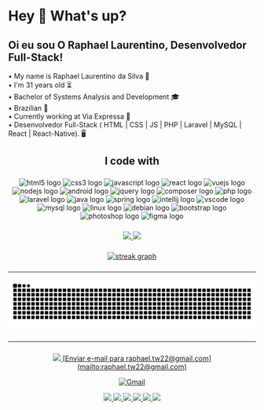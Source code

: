 <h1 align="left">Hey 👋 What's up?</h1>

###

## Oi eu sou O Raphael Laurentino, Desenvolvedor Full-Stack!

• My name is Raphael Laurentino da Silva 👋
<br/>
• I'm 31 years old ⏳
<br/>
• Bachelor of Systems Analysis and Development 🎓
<br/>
• Brazilian 📍
<br/>
• Currently working at Via Expressa 🔨
<br/>
• Desenvolvedor Full-Stack ( HTML | CSS | JS | PHP | Laravel | MySQL | React | React-Native). 🖥️
<br/>

<h2 align="center">I code with</h2>

###

<div align="center">
  <img src="https://cdn.jsdelivr.net/gh/devicons/devicon/icons/html5/html5-original.svg" height="30" width="40" alt="html5 logo" />

  <img src="https://cdn.jsdelivr.net/gh/devicons/devicon/icons/css3/css3-original.svg" height="30" width="40" alt="css3 logo" />

  <img src="https://cdn.jsdelivr.net/gh/devicons/devicon/icons/javascript/javascript-original.svg" height="30" width="40" alt="javascript logo" />

  <img src="https://cdn.jsdelivr.net/gh/devicons/devicon/icons/react/react-original.svg" height="30" width="40" alt="react logo" />

  <img src="https://cdn.jsdelivr.net/gh/devicons/devicon/icons/vuejs/vuejs-original.svg" height="30" width="40" alt="vuejs logo" />

  <img src="https://cdn.jsdelivr.net/gh/devicons/devicon/icons/nodejs/nodejs-original.svg" height="30" width="40" alt="nodejs logo" />

  <img src="https://cdn.jsdelivr.net/gh/devicons/devicon/icons/android/android-original.svg" height="30" width="40" alt="android logo" />

  <img src="https://cdn.jsdelivr.net/gh/devicons/devicon/icons/jquery/jquery-original.svg" height="30" width="40" alt="jquery logo" />

  <img src="https://cdn.jsdelivr.net/gh/devicons/devicon/icons/composer/composer-original.svg" height="30" width="40" alt="composer logo" />

  <img src="https://cdn.jsdelivr.net/gh/devicons/devicon/icons/php/php-original.svg" height="30" width="40" alt="php logo" />

  <img src="https://cdn.jsdelivr.net/gh/devicons/devicon/icons/laravel/laravel-plain.svg" height="30" width="40" alt="laravel logo" />

  <img src="https://cdn.jsdelivr.net/gh/devicons/devicon/icons/java/java-original.svg" height="30" width="40" alt="java logo"  />

  <img src="https://cdn.jsdelivr.net/gh/devicons/devicon/icons/spring/spring-original.svg" height="30" width="40" alt="spring logo"  />

  <img src="https://cdn.jsdelivr.net/gh/devicons/devicon/icons/intellij/intellij-original.svg" height="30" width="40" alt="intellij logo" />

  <img src="https://cdn.jsdelivr.net/gh/devicons/devicon/icons/vscode/vscode-original.svg" height="30" width="40" alt="vscode logo" />

  <img src="https://cdn.jsdelivr.net/gh/devicons/devicon/icons/mysql/mysql-original.svg" height="30" width="40" alt="mysql logo" />

  <img src="https://cdn.jsdelivr.net/gh/devicons/devicon/icons/linux/linux-original.svg" height="30" width="40" alt="linux logo" />

  <img src="https://cdn.jsdelivr.net/gh/devicons/devicon/icons/debian/debian-original.svg" height="30" width="40" alt="debian logo" />

  <img src="https://cdn.jsdelivr.net/gh/devicons/devicon/icons/bootstrap/bootstrap-original.svg" height="30" width="40" alt="bootstrap logo" />

  <img src="https://cdn.jsdelivr.net/gh/devicons/devicon/icons/photoshop/photoshop-plain.svg" height="30" width="40" alt="photoshop logo" />

  <img src="https://cdn.jsdelivr.net/gh/devicons/devicon/icons/figma/figma-original.svg" height="30" width="40" alt="figma logo" />
</div>

###

<div align="center">
  <a href="https://github.com/RaphaelTW">
  <img height="180em" src="https://github-readme-stats.vercel.app/api?username=RaphaelTW&show_icons=true&theme=ocean_dark&include_all_commits=true&count_private=true" height="150" />
  <img height="180em" src="https://github-readme-stats.vercel.app/api/top-langs/?username=RaphaelTW&layout=compact&langs_count=7&theme=ocean_dark" height="150" />
</div>

###

<div align="center">
  <img src="https://streak-stats.demolab.com?user=maurodesouza&locale=en&mode=daily&theme=dark&hide_border=false&border_radius=5&order=3" height="220" alt="streak graph"  />
</div>

###

<hr/>

![Snake animation](https://github.com/RaphaelTW/RaphaelTW/blob/output/github-contribution-grid-snake.svg)

<hr/>

###

<div align="center">
  <a href="https://www.instagram.com/raphael.laurentinowski92/" target="_blank">
    <img src="https://img.shields.io/badge/-Instagram-%23E4405F?style=for-the-badge&logo=instagram&logoColor=white" target="_blank"/>
  </a>

  <a href="raphael.tw22@gmail.com">
[Enviar e-mail para raphael.tw22@gmail.com](mailto:raphael.tw22@gmail.com)

[![Gmail](https://img.shields.io/badge/-Gmail-%23333?style=for-the-badge&logo=gmail&logoColor=white)](mailto:raphael.tw22@gmail.com)

  </a>

  <a href="https://www.linkedin.com/in/raphael-laurentino-da-silva-84a78a108/" target="_blank">
    <img src="https://img.shields.io/badge/-LinkedIn-%230077B5?style=for-the-badge&logo=linkedin&logoColor=white" target="_blank"/>
  </a>
  
  <a href="https://api.whatsapp.com/send?1=pt_BR&phone=5511966161056" target="_blank">
    <img src="https://img.shields.io/badge/WhatsApp-25D366?style=for-the-badge&logo=whatsapp&logoColor=white" target="_blank"/>
  </a>
 
  <a href="https://raphael-laurentino.netlify.app/" target="_blank">
    <img src="https://img.shields.io/badge/Netlify-00C7B7?style=for-the-badge&logo=netlify&logoColor=white" target="_blank"/>
  </a>
 
  <a href="https://open.spotify.com/user/scar.raphael?si=9c893d2ea4f3433e&nd=1" target="_blank">
    <img src="https://img.shields.io/badge/Spotify-1ED760?&style=for-the-badge&logo=spotify&logoColor=white" target="_blank"/>
  </a>
  
  <a href="https://www.reddit.com/user/Raphaeltw" target="_blank">
    <img src="https://img.shields.io/badge/Reddit-FF4500?style=for-the-badge&logo=reddit&logoColor=white" target="_blank"/>
  </a>
  
  <a href="https://t.me/@Laurentinox" target="_blank">
    <img src="https://img.shields.io/badge/Telegram-2CA5E0?style=for-the-badge&logo=telegram&logoColor=white" target="_blank"/>
  </a>
</div>

###
